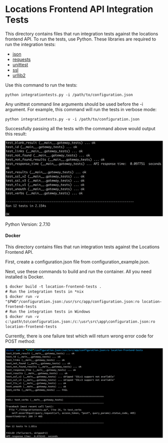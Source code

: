 # Locations Frontend API Integration Tests

This directory contains files that run integration tests against the locations frontend API. To run the tests, use Python. These libraries are required to run the integration tests:

* [json](https://docs.python.org/2/library/json.html)
* [requests](http://docs.python-requests.org/en/master/)
* [unittest](https://docs.python.org/2/library/unittest.html)
* [ssl](https://pypi.python.org/pypi/ssl/)
* [urllib2](https://docs.python.org/2/library/urllib2.html)

Use this command to run the tests:

	python integrationtests.py -i /path/to/configuration.json

Any unittest command line arguments should be used before the -i argument. For example, this command will run the tests in verbose mode:

	python integrationtests.py -v -i /path/to/configuration.json

Successfully passing all the tests with the command above would output this result:

![success_test](images/successful-test.png)

Python Version: 2.7.10

#### Docker

This directory contains files that run integration tests against the Locations Frontend API.

First, create a configuration.json file from configuration_example.json.

Next, use these commands to build and run the container. All you need installed is Docker.

```shell
$ docker build -t location-frontend-tests .
# Run the integration tests in *nix
$ docker run -v "$PWD"/configuration.json:/usr/src/app/configuration.json:ro location-frontend-tests
# Run the integration tests in Windows
$ docker run -v c:\path\to\configuration.json:/c:\usr\src\app\configuration.json:ro location-frontend-tests
```

Currently, there is one failure test which will return wrong error code for POST method:

![failed_test](images/failed-test.png)

